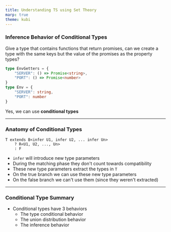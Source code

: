 ```yaml
---
title: Understanding TS using Set Theory
marp: true
theme: kubi
---
```


### Inference Behavior of Conditional Types

<question>
Give a type that contains functions that return promises, can we create a type with the same keys but the value of the promises as the property types?

```ts
type EnvGetters = {
    "SERVER": () => Promise<string>,
    "PORT": () => Promise<number>
}
type Env = {
    "SERVER": string,
    "PORT": number
}
```

</question>

<answer>

Yes, we can use **conditional types**

</answer>

--- 
### Anatomy of Conditional Types

```
T extends B<infer U1, infer U2, ... infer Un>
    ? R<U1, U2, ..., Un> 
    : F
```

* `infer` will introduce new type parameters
* During the matching phase they don't count towards compatibility 
* These new type parameters extract the types in `T` 
* On the true branch we can use these new type parameters
* On the false branch we can't use them (since they weren't extracted)

----
### Conditional Type Summary

* Conditional types have 3 behaviors
    * The type conditional behavior
    * The union distribution behavior
    * The inference behavior
